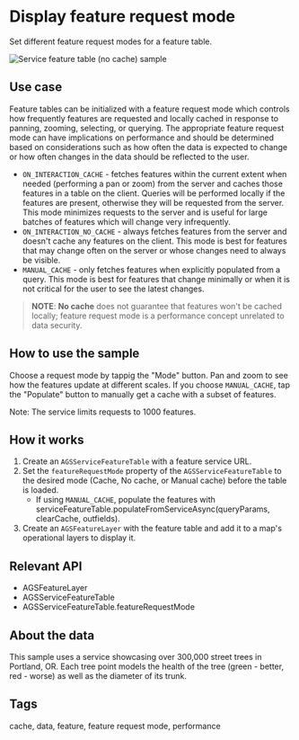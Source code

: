 # Display feature request mode

Set different feature request modes for a feature table.

![Service feature table (no cache) sample](service-feature-table-no-cache.png)

## Use case
Feature tables can be initialized with a feature request mode which controls how frequently features are requested and locally cached in response to panning, zooming, selecting, or querying. The appropriate feature request mode can have implications on performance and should be determined based on considerations such as how often the data is expected to change or how often changes in the data should be reflected to the user.


* `ON_INTERACTION_CACHE` - fetches features within the current extent when needed (performing a pan or zoom) from the server and caches those features in a table on the client. Queries will be performed locally if the features are present, otherwise they will be requested from the server. This mode minimizes requests to the server and is useful for large batches of features which will change very infrequently.
* `ON_INTERACTION_NO_CACHE` - always fetches features from the server and doesn't cache any features on the client. This mode is best for features that may change often on the server or whose changes need to always be visible.
* `MANUAL_CACHE` - only fetches features when explicitly populated from a query. This mode is best for features that change minimally or when it is not critical for the user to see the latest changes.

> **NOTE**: **No cache** does not guarantee that features won't be cached locally; feature request mode is a performance concept unrelated to data security.

## How to use the sample

Choose a request mode by tappig the "Mode" button. Pan and zoom to see how the features update at different scales. If you choose `MANUAL_CACHE`, tap the "Populate" button to manually get a cache with a subset of features.

Note: The service limits requests to 1000 features.

## How it works


1. Create an `AGSServiceFeatureTable` with a feature service URL.
2. Set the `featureRequestMode` property of the `AGSServiceFeatureTable` to the desired mode (Cache, No cache, or Manual cache) before the table is loaded.
    * If using `MANUAL_CACHE`, populate the features with serviceFeatureTable.populateFromServiceAsync(queryParams, clearCache, outfields).
3. Create an `AGSFeatureLayer` with the feature table and add it to a map's operational layers to display it.

## Relevant API

* AGSFeatureLayer
* AGSServiceFeatureTable
* AGSServiceFeatureTable.featureRequestMode

## About the data

This sample uses a service showcasing over 300,000 street trees in Portland, OR. Each tree point models the health of the tree (green - better, red - worse) as well as the diameter of its trunk.

## Tags

cache, data, feature, feature request mode, performance
